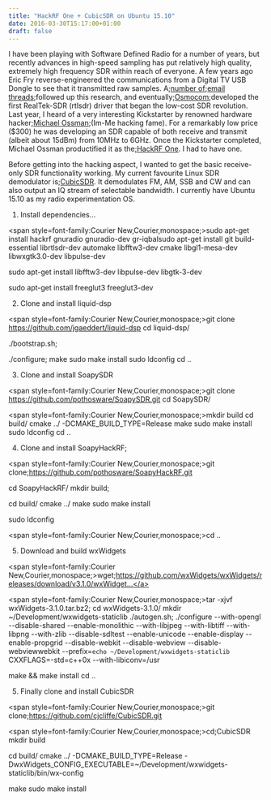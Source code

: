 ```yaml
---
title: "HackRF One + CubicSDR on Ubuntu 15.10"
date: 2016-03-30T15:17:00+01:00
draft: false
---
```

I have been playing with Software Defined Radio for a number of years, but recently advances in high-speed sampling has put relatively high quality, extremely high frequency SDR within reach of everyone. A few years ago Eric Fry reverse-engineered the communications from a Digital TV USB Dongle to see that it transmitted raw samples. A;<a href=http://comments.gmane.org/gmane.linux.drivers.video-input-infrastructure/30346>number of</a>;<a href=http://comments.gmane.org/gmane.linux.drivers.video-input-infrastructure/40927>email threads</a>;followed up this research, and eventually;<a href=http://sdr.osmocom.org/trac/wiki/rtl-sdr>Osmocom</a>;developed the first RealTek-SDR (rtlsdr) driver that began the low-cost SDR revolution.
Last year, I heard of a very interesting Kickstarter by renowned hardware hacker;<a href=http://www.ossmann.com/mike/>Michael Ossman</a>;(Im-Me hacking fame). For a remarkably low price ($300) he was developing an SDR capable of both receive and transmit (albeit about 15dBm) from 10MHz to 6GHz. Once the Kickstarter completed, Michael Ossman productified it as the<a href=https://greatscottgadgets.com/hackrf/>;HackRF One</a>. I had to have one.

Before getting into the hacking aspect, I wanted to get the basic receive-only SDR functionality working. My current favourite Linux SDR demodulator is;<a href=http://cubicsdr.com/>CubicSDR</a>. It demodulates FM, AM, SSB and CW and can also output an IQ stream of selectable bandwidth. I currently have Ubuntu 15.10 as my radio experimentation OS.

1. Install dependencies...

<span style=font-family:Courier New,Courier,monospace;>sudo apt-get install hackrf gnuradio gnuradio-dev gr-iqbalsudo apt-get install git build-essential librtlsdr-dev automake libfftw3-dev cmake libgl1-mesa-dev libwxgtk3.0-dev libpulse-dev

sudo apt-get install libfftw3-dev libpulse-dev libgtk-3-dev

sudo apt-get install freeglut3 freeglut3-dev</span>

2. Clone and install liquid-dsp

<span style=font-family:Courier New,Courier,monospace;>git clone https://github.com/jgaeddert/liquid-dsp
cd liquid-dsp/

./bootstrap.sh;

./configure;
make
sudo make install
sudo ldconfig
cd ..</span>

3. Clone and install SoapySDR

<span style=font-family:Courier New,Courier,monospace;>git clone https://github.com/pothosware/SoapySDR.git
cd SoapySDR/</span>

<span style=font-family:Courier New,Courier,monospace;>mkdir build
cd build/
cmake ../ -DCMAKE_BUILD_TYPE=Release
make
sudo make install
sudo ldconfig
cd ..</span>

4. Clone and install SoapyHackRF;

<span style=font-family:Courier New,Courier,monospace;>git clone;<a href=https://github.com/pothosware/SoapyHackRF.git>https://github.com/pothosware/SoapyHackRF.git</a>

cd SoapyHackRF/
mkdir build;

cd build/
cmake ../
make
sudo make install

sudo ldconfig</span>

<span style=font-family:Courier New,Courier,monospace;>cd ..</span>

5. Download and build wxWidgets

<span style=font-family:Courier New,Courier,monospace;>wget;<a href=https://github.com/wxWidgets/wxWidgets/releases/download/v3.1.0/wxWidgets-3.1.0.tar.bz2>https://github.com/wxWidgets/wxWidgets/releases/download/v3.1.0/wxWidget...</a></span>

<span style=font-family:Courier New,Courier,monospace;>tar -xjvf wxWidgets-3.1.0.tar.bz2;
cd wxWidgets-3.1.0/
mkdir ~/Development/wxwidgets-staticlib
./autogen.sh;
./configure --with-opengl --disable-shared --enable-monolithic --with-libjpeg --with-libtiff --with-libpng --with-zlib --disable-sdltest --enable-unicode --enable-display --enable-propgrid --disable-webkit --disable-webview --disable-webviewwebkit --prefix=`echo ~/Development/wxwidgets-staticlib` CXXFLAGS=-std=c++0x --with-libiconv=/usr

make &amp;&amp; make install
cd ..</span>

5. Finally clone and install CubicSDR

<span style=font-family:Courier New,Courier,monospace;>git clone;<a href=https://github.com/cjcliffe/CubicSDR.git>https://github.com/cjcliffe/CubicSDR.git</a></span>

<span style=font-family:Courier New,Courier,monospace;>cd;CubicSDR
mkdir build

cd build/
cmake ../ -DCMAKE_BUILD_TYPE=Release -DwxWidgets_CONFIG_EXECUTABLE=~/Development/wxwidgets-staticlib/bin/wx-config

make
sudo make install</span>

